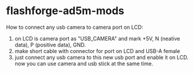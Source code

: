 # flashforge-ad5m-mods

How to connect any usb camera to camera port on LCD:
1) on LCD is camera port as "USB_CAMERA" and mark +5V, N (neative data), P (positive data), GND.
2) make short cable with connector for port on LCD and USB-A female
3) just connect any usb camera to this new usb port and enable it on LCD.
   now you can use camera and usb stick at the same time.
   
